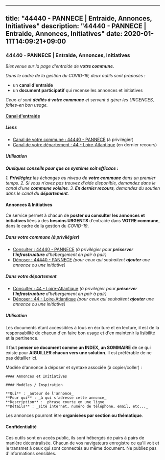 
---
title: "44440 - PANNECE | Entraide, Annonces, Initiatives"
description: "44440 - PANNECE | Entraide, Annonces, Initiatives"
date: 2020-01-11T14:09:21+09:00
---

### 44440 - PANNECE | Entraide, Annonces, Initiatives

_Bienvenue sur la page d'entraide de **votre commune**_.

_Dans le cadre de la gestion du COVID-19, deux outils sont proposés :_

- un **canal d'entraide**
- un **document participatif** qui recense les annonces et initiatives

_Ceux-ci sont **dédiés à votre commune** et servent à gérer les URGENCES, faites-en bon usage._

#### [Canal d'entraide](https://entraide.stopcoronavirus.tech/#/channel/44440_pannece)

##### Liens

- [Canal de votre commune : 44440 	- PANNECE](https://entraide.stopcoronavirus.tech/#/channel/44440_pannece) (à privilégier)
- [Canal de votre département : 44 	- Loire-Atlantique](https://entraide.stopcoronavirus.tech/#/channel/44_loire-atlantique) (en dernier recours)

##### Utilisation

_**Quelques conseils pour que ce système soit efficace :**_

_1. **Privilégiez** les échanges au niveau de **votre commune** dans un premier temps._
_2. Si vous n'avez pas trouvez d'aide disponible, demandez dans le canal d'une **commune voisine**._
_3. **En dernier recours**, demandez du soutien dans le canal du **département**._

#### Annonces & Initiatives


Ce service permet à chacun de **poster ou consulter les annonces et initiatives** liées à des **besoins
URGENTS** d'entraide dans **VOTRE commune**, dans le cadre de la gestion du _COVID-19_.

##### Dans votre commune (à privilégier)

- [Consulter : 44440 	- PANNECE](https://docs.stopcoronavirus.tech/r/markdown/44440_pannece/4XTTM6NBuvLho9oyA3i7KdmmwLeuVeo8ShiuNFvSUmvTRTjJ2) _(à privilégier pour **préserver l'infrastructure** d'hébergement en pair à pair)_
- [Déposer : 44440 	- PANNECE](https://docs.stopcoronavirus.tech/w/markdown/44440_pannece/4XTTM6NBuvLho9oyA3i7KdmmwLeuVeo8ShiuNFvSUmvTRTjJ2-K3TgTfchTyCZPiZYNu3ovbBNMN5i5TAGan3HGPLVwrjsb239sDw42f9Ns8bb21bTqfqPH69EKyR1UapG4zZF2w1ii6rxQMsk22aoFxBydZSTgXHfHDVxq3Nt7VJznmowZRGkkPTG) _(pour ceux qui souhaitent **ajouter** une annonce ou une initiative)_

##### Dans votre département

- [Consulter : 44 	- Loire-Atlantique](https://docs.stopcoronavirus.tech/r/markdown/44_loire-atlantique/4XTTM2LndjPaeg2sq2Xkn7DPCmvYe5CA5Cr371NyyimgAgNDf) _(à privilégier pour **préserver l'infrastructure** d'hébergement en pair à pair)_
- [Déposer : 44 	- Loire-Atlantique](https://docs.stopcoronavirus.tech/w/markdown/44_loire-atlantique/4XTTM2LndjPaeg2sq2Xkn7DPCmvYe5CA5Cr371NyyimgAgNDf-K3TgUuYAPHCmMKnpbHtzeumF7bzeMx1Q8qW5eXJTQ8EEXHzmUbG3jNtMLUNgsdCVUK74rpYkM3BoMmK94sf5B6Evif57zS34h5QS7uoWtPTa8VQ63fMrVqF3WZsFWm52Ye1DjdFF) _(pour ceux qui souhaitent **ajouter** une annonce ou une initiative)_


##### Utilisation

Les documents étant accessibles à tous en écriture et en lecture, il est de la
responsabilité de chacun d'en faire bon usage et d'en maintenir la lisibilité
et la pertinence.

Il faut **penser ce document comme un INDEX, un SOMMAIRE** de ce qui existe
pour **AIGUILLER chacun vers une solution**. Il est préférable de ne pas détailler ici.

Modèle d'annonce à déposer et syntaxe associée (à copier/coller) :

    #### Annonces et Initiatives

    #### Modèles / Inspiration

    **Qui** : _auteur de l'annonce_
    **Pour qui** : _à qui s'adresse cette annonce_
    **Description** : _phrase courte en une ligne_
    **Détails** : _site internet, numéro de téléphone, email, etc..._


Les annonces pourront être **organisées par section ou thématique**.

#### Confidentialité

Ces outils sont en accès public, ils sont hébergés de pairs à pairs de manière décentralisée.
Chacun de vos navigateurs enregistre ce qu'il voit et le transmet à ceux qui sont connectés au même document.
Ne publiez pas d'informations sensibles.
